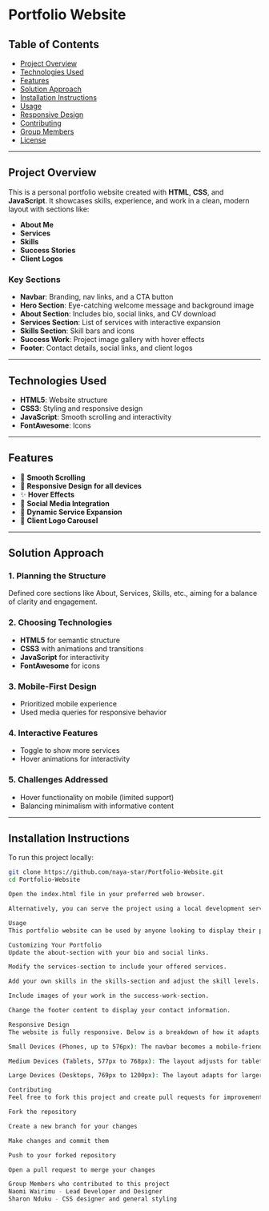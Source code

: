 # Portfolio Website

## Table of Contents

- [Project Overview](#project-overview)  
- [Technologies Used](#technologies-used)  
- [Features](#features)  
- [Solution Approach](#solution-approach)  
- [Installation Instructions](#installation-instructions)  
- [Usage](#usage)  
- [Responsive Design](#responsive-design)  
- [Contributing](#contributing)  
- [Group Members](#group-members)  
- [License](#license)  

---

## Project Overview

This is a personal portfolio website created with **HTML**, **CSS**, and **JavaScript**. It showcases skills, experience, and work in a clean, modern layout with sections like:

- **About Me**
- **Services**
- **Skills**
- **Success Stories**
- **Client Logos**

### Key Sections

- **Navbar**: Branding, nav links, and a CTA button  
- **Hero Section**: Eye-catching welcome message and background image  
- **About Section**: Includes bio, social links, and CV download  
- **Services Section**: List of services with interactive expansion  
- **Skills Section**: Skill bars and icons  
- **Success Work**: Project image gallery with hover effects  
- **Footer**: Contact details, social links, and client logos  

---

## Technologies Used

- **HTML5**: Website structure  
- **CSS3**: Styling and responsive design  
- **JavaScript**: Smooth scrolling and interactivity  
- **FontAwesome**: Icons  

---

## Features

- 🎯 **Smooth Scrolling**  
- 📱 **Responsive Design for all devices**  
- ✨ **Hover Effects**  
- 🔗 **Social Media Integration**  
- 🧩 **Dynamic Service Expansion**  
- 👥 **Client Logo Carousel**

---

## Solution Approach

### 1. Planning the Structure
Defined core sections like About, Services, Skills, etc., aiming for a balance of clarity and engagement.

### 2. Choosing Technologies
- **HTML5** for semantic structure  
- **CSS3** with animations and transitions  
- **JavaScript** for interactivity  
- **FontAwesome** for icons  

### 3. Mobile-First Design
- Prioritized mobile experience  
- Used media queries for responsive behavior  

### 4. Interactive Features
- Toggle to show more services  
- Hover animations for interactivity  

### 5. Challenges Addressed
- Hover functionality on mobile (limited support)  
- Balancing minimalism with informative content  

---

## Installation Instructions

To run this project locally:

```bash
git clone https://github.com/naya-star/Portfolio-Website.git
cd Portfolio-Website

Open the index.html file in your preferred web browser.

Alternatively, you can serve the project using a local development server like Live Server in Visual Studio Code.

Usage
This portfolio website can be used by anyone looking to display their personal projects, skills, and experience. It is designed for freelancers, job seekers, and anyone in need of a personal portfolio. You can modify the content in the HTML files to match your personal information.

Customizing Your Portfolio
Update the about-section with your bio and social links.

Modify the services-section to include your offered services.

Add your own skills in the skills-section and adjust the skill levels.

Include images of your work in the success-work-section.

Change the footer content to display your contact information.

Responsive Design
The website is fully responsive. Below is a breakdown of how it adapts to different screen sizes:

Small Devices (Phones, up to 576px): The navbar becomes a mobile-friendly version, the hero section text size adjusts, and the right sidebar is hidden.

Medium Devices (Tablets, 577px to 768px): The layout adjusts for tablet screens with changes in padding and element spacing.

Large Devices (Desktops, 769px to 1200px): The layout adapts for larger screens with more space between elements and larger text.

Contributing
Feel free to fork this project and create pull requests for improvements. Contributions are welcome!

Fork the repository

Create a new branch for your changes

Make changes and commit them

Push to your forked repository

Open a pull request to merge your changes

Group Members who contributed to this project
Naomi Wairimu - Lead Developer and Designer
Sharon Nduku - CSS designer and general styling
